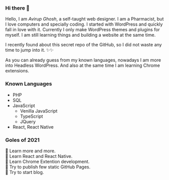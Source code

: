 ### Hi there 👋
Hello, I am *Avirup Ghosh*, a self-taught web designer. I am a Pharmacist, but I love computers and specially coding. I started with WordPress and quickly fall in love with it. Currently I only make WordPress themes and plugins for myself. I am still learning things and building a website at the same time.

I recently found about this secret repo of the GitHub, so I did not waste any time to jump into it. ✨✨

As you can already guess from my known languages, nowadays I am more into Headless WordPress. And also at the same time I am learning Chrome extensions.

### Known Languages
- PHP
- SQL
- JavaScript 
  - Venilla JavaScript
  - TypeScript
  - JQuery
- React, React Native

### Goles of 2021
🌟 Learn more and more.\
🌟 Learn React and React Native.\
🌟 Learn Chrome Extention development.\
🌟 Try to publish few static GitHub Pages.\
🌟 Try to start blog.
